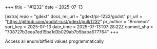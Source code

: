 +++
title = "#1232"
date = 2025-07-13

[extra]
repo = "gdext"
docs_rel_url = "gdext/pr-1232/godot"
pr_url = "https://github.com/godot-rust/gdext/pull/1232"
pr_author = "Bromeon"
sort_key = 2025-07-13
date_time = 2025-07-13T07:28:22Z
commit_sha = "708727b3eea7ed15ba1d3b029ab7b5baba677764"
+++

Access all enum/bitfield values programmatically
